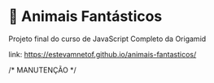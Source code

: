 # 🦊 Animais Fantásticos
Projeto final do curso de JavaScript Completo da Origamid

link: https://estevamnetof.github.io/animais-fantasticos/

/* MANUTENÇÃO */
